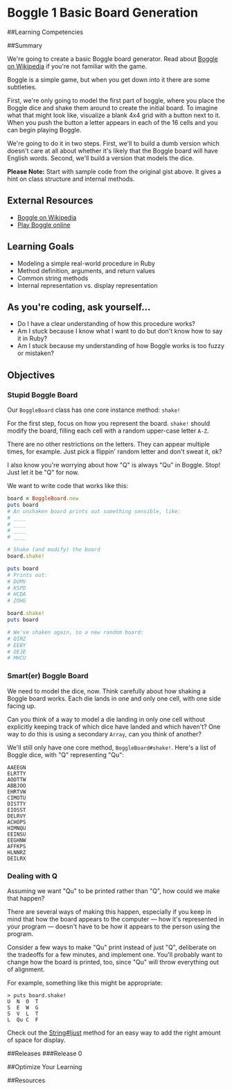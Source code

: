 # Boggle 1 Basic Board Generation 
 
##Learning Competencies 

##Summary 

 We're going to create a basic Boggle board generator.  Read about [Boggle on Wikipedia](http://en.wikipedia.org/wiki/Boggle) if you're not familiar with the game.

Boggle is a simple game, but when you get down into it there are some subtleties.

First, we're only going to model the first part of boggle, where you place the Boggle dice and shake them around to create the initial board.  To imagine what that might look like, visualize a blank 4x4 grid with a button next to it.  When you push the button a letter appears in each of the 16 cells and you can begin playing Boggle.

We're going to do it in two steps.  First, we'll to build a dumb version which doesn't care at all about whether it's likely that the Boggle board will have English words.  Second, we'll build a version that models the dice.

**Please Note:** Start with sample code from the original gist above.  It gives a hint on class structure and internal methods.  

## External Resources
* [Boggle on Wikipedia](http://en.wikipedia.org/wiki/Boggle)
* [Play Boggle online](http://www.wordplays.com/boggle)

## Learning Goals
* Modeling a simple real-world procedure in Ruby
* Method definition, arguments, and return values
* Common string methods
* Internal representation vs. display representation

## As you're coding, ask yourself...
* Do I have a clear understanding of how this procedure works?
* Am I stuck because I know what I want to do but don't know how to say it in Ruby?
* Am I stuck because my understanding of how Boggle works is too fuzzy or mistaken?

## Objectives

### Stupid Boggle Board

Our `BoggleBoard` class has one core instance method: `shake!`

For the first step, focus on how you represent the board.  `shake!` should modify the board, filling each cell with a random upper-case letter `A-Z`.

There are no other restrictions on the letters.  They can appear multiple times, for example.  Just pick a flippin' random letter and don't sweat it, ok?

I also know you're worrying about how "Q" is always "Qu" in Boggle.  Stop!  Just let it be "Q" for now.

We want to write code that works like this:

```ruby
board = BoggleBoard.new
puts board
# An unshaken board prints out something sensible, like:
# ____
# ____
# ____
# ____

# Shake (and modify) the board
board.shake!

puts board
# Prints out:
# DUMV
# KSPD
# HCDA
# ZOHG

board.shake!
puts board

# We've shaken again, so a new random board:
# QIRZ
# EEBY
# OEJE
# MHCU
```

### Smart(er) Boggle Board

We need to model the dice, now.  Think carefully about how shaking a Boggle board works.  Each die lands in one and only one cell, with one side facing up.

Can you think of a way to model a die landing in only one cell without explicitly keeping track of which dice have landed and which haven't?  One way to do this is using a secondary `Array`, can you think of another?

We'll still only have one core method, `BoggleBoard#shake!`.  Here's a list of Boggle dice, with "Q" representing "Qu":

```text
AAEEGN
ELRTTY
AOOTTW
ABBJOO
EHRTVW
CIMOTU
DISTTY
EIOSST
DELRVY
ACHOPS
HIMNQU
EEINSU
EEGHNW
AFFKPS
HLNNRZ
DEILRX
```

### Dealing with Q

Assuming we want "Qu" to be printed rather than "Q", how could we make that happen?

There are several ways of making this happen, especially if you keep in mind that how the board appears to the computer &mdash; how it's represented in your program &mdash; doesn't have to be how it appears to the person using the program.

Consider a few ways to make "Qu" print instead of just "Q", deliberate on the tradeoffs for a few minutes, and implement one.  You'll probably want to change how the board is printed, too, since "Qu" will throw everything out of alignment.

For example, something like this might be appropriate:

```text
> puts board.shake!
U  N  O  T  
S  E  W  G  
S  V  L  T  
L  Qu C  F
```

Check out the [String#ljust](http://www.ruby-doc.org/core-1.9.3/String.html#method-i-ljust) method for an easy way to add the right amount of space for display. 

##Releases
###Release 0 

##Optimize Your Learning 

##Resources